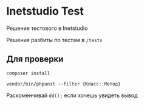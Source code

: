 # Inetstudio Test
Решение тестового в Inetstudio

Решения разбиты по тестам в `/tests`

## Для проверки
```shell
composer install
```
```shell
vendor/bin/phpunit --filter {Класс::Метод}
```

Раскоменчивай `dd();` если хочешь увидеть вывод

